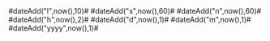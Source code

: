 <!--- try this example in your code--->
<cfoutput>
  <!--- the below code increments 10 miliseconds in actual date--->
  #dateAdd("l",now(),10)#
  <!--- the below code increments 60 seconds in actual date--->
  #dateAdd("s",now(),60)#
  <!--- the below code increments 60 minutes in actual date--->
  #dateAdd("n",now(),60)#
  <!--- the below code increments 2 hours in actual date--->
  #dateAdd("h",now(),2)#
  <!--- the below code increments 1 day in actual date--->
  #dateAdd("d",now(),1)#
  <!--- the below code increments 1 month in actual date--->
  #dateAdd("m",now(),1)#
  <!--- the below code increments 1 year in actual date--->
  #dateAdd("yyyy",now(),1)#
</cfoutput>
